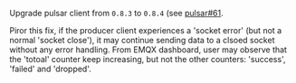 Upgrade pulsar client from `0.8.3` to `0.8.4` (see [pulsar#61](https://github.com/emqx/pulsar-client-erl/pull/61).

Piror this fix, if the producer client experiences a 'socket error' (but not a normal 'socket close'), it may continue sending data to a clsoed socket without any error handling.
From EMQX dashboard, user may observe that the 'totoal' counter keep increasing, but not the other counters: 'success', 'failed' and 'dropped'.
